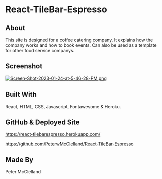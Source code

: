 # React-TileBar-Espresso

## About
This site is designed for a coffee catering company.
It explains how the company works and how to book events. Can 
also be used as a template for other food service companys.

## Screenshot
[![Screen-Shot-2023-01-24-at-5-46-28-PM.png](https://i.postimg.cc/tghqkw5m/Screen-Shot-2023-01-24-at-5-46-28-PM.png)](https://postimg.cc/qtvHMmW8)

## Built With
React, HTML, CSS, Javascript, Fontawesome & Heroku.

## GitHub & Deployed Site

https://react-tilebarespresso.herokuapp.com/

https://github.com/PeterwMcClelland/React-TileBar-Espresso


## Made By
Peter McClelland

